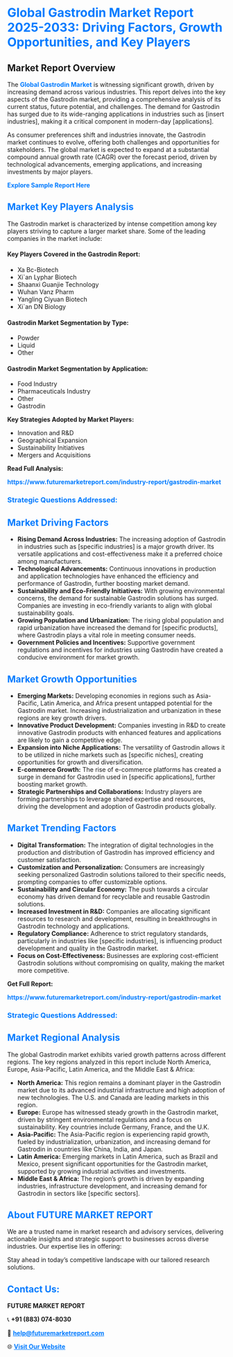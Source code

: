 <h1 style="color: #007BFF;">Global Gastrodin Market Report 2025-2033: Driving Factors, Growth Opportunities, and Key Players</h1>

<section id="overview">
<h2>Market Report Overview</h2>
<p>The <a href="https://www.futuremarketreport.com/industry-report/gastrodin-market" style="color: #007BFF; text-decoration: none;"><strong>Global Gastrodin Market</strong></a> is witnessing significant growth, driven by increasing demand across various industries. This report delves into the key aspects of the Gastrodin market, providing a comprehensive analysis of its current status, future potential, and challenges. The demand for Gastrodin has surged due to its wide-ranging applications in industries such as [insert industries], making it a critical component in modern-day [applications].</p>
<p>As consumer preferences shift and industries innovate, the Gastrodin market continues to evolve, offering both challenges and opportunities for stakeholders. The global market is expected to expand at a substantial compound annual growth rate (CAGR) over the forecast period, driven by technological advancements, emerging applications, and increasing investments by major players.</p>
</section>

<section id="overview">
<p><a href="https://www.futuremarketreport.com/request-sample/reportId=116281" style="color: #007BFF; text-decoration: none;"><strong>Explore Sample Report Here</strong></a></p>
</section>

<section id="key-players">
<h2 style="color: #007BFF;">Market Key Players Analysis</h2>
<p>The Gastrodin market is characterized by intense competition among key players striving to capture a larger market share. Some of the leading companies in the market include:</p>
<h4>Key Players Covered in the Gastrodin Report:</h4>
<ul><li>Xa Bc-Biotech</li><li>Xi`an Lyphar Biotech</li><li>Shaanxi Guanjie Technology</li><li>Wuhan Vanz Pharm</li><li>Yangling Ciyuan Biotech</li><li>Xi`an DN Biology</li></ul>
<h4>Gastrodin Market Segmentation by Type:</h4>
<ul><li>Powder</li><li>Liquid</li><li>Other</li></ul>

<h4>Gastrodin Market Segmentation by Application:</h4>
<ul><li>Food Industry</li><li>Pharmaceuticals Industry</li><li>Other</li><li>Gastrodin</li></ul>
<p><strong>Key Strategies Adopted by Market Players:</strong></p>
<ul>
<li>Innovation and R&D</li>
<li>Geographical Expansion</li>
<li>Sustainability Initiatives</li>
<li>Mergers and Acquisitions</li>
</ul>
</section>

<section>
<p><strong>Read Full Analysis: </strong></p><a href="https://www.futuremarketreport.com/industry-report/gastrodin-market" style="color: #007BFF; text-decoration: none;"><strong>https://www.futuremarketreport.com/industry-report/gastrodin-market</strong></a>
<h3 style="color: #007BFF;">Strategic Questions Addressed:</h3>
</section>

<section id="driving-factors">
<h2 style="color: #007BFF;">Market Driving Factors</h2>
<ul>
<li><strong>Rising Demand Across Industries:</strong> The increasing adoption of Gastrodin in industries such as [specific industries] is a major growth driver. Its versatile applications and cost-effectiveness make it a preferred choice among manufacturers.</li>
<li><strong>Technological Advancements:</strong> Continuous innovations in production and application technologies have enhanced the efficiency and performance of Gastrodin, further boosting market demand.</li>
<li><strong>Sustainability and Eco-Friendly Initiatives:</strong> With growing environmental concerns, the demand for sustainable Gastrodin solutions has surged. Companies are investing in eco-friendly variants to align with global sustainability goals.</li>
<li><strong>Growing Population and Urbanization:</strong> The rising global population and rapid urbanization have increased the demand for [specific products], where Gastrodin plays a vital role in meeting consumer needs.</li>
<li><strong>Government Policies and Incentives:</strong> Supportive government regulations and incentives for industries using Gastrodin have created a conducive environment for market growth.</li>
</ul>
</section>

<section id="growth-opportunities">
<h2 style="color: #007BFF;">Market Growth Opportunities</h2>
<ul>
<li><strong>Emerging Markets:</strong> Developing economies in regions such as Asia-Pacific, Latin America, and Africa present untapped potential for the Gastrodin market. Increasing industrialization and urbanization in these regions are key growth drivers.</li>
<li><strong>Innovative Product Development:</strong> Companies investing in R&D to create innovative Gastrodin products with enhanced features and applications are likely to gain a competitive edge.</li>
<li><strong>Expansion into Niche Applications:</strong> The versatility of Gastrodin allows it to be utilized in niche markets such as [specific niches], creating opportunities for growth and diversification.</li>
<li><strong>E-commerce Growth:</strong> The rise of e-commerce platforms has created a surge in demand for Gastrodin used in [specific applications], further boosting market growth.</li>
<li><strong>Strategic Partnerships and Collaborations:</strong> Industry players are forming partnerships to leverage shared expertise and resources, driving the development and adoption of Gastrodin products globally.</li>
</ul>
</section>

<section id="trending-factors">
<h2 style="color: #007BFF;">Market Trending Factors</h2>
<ul>
<li><strong>Digital Transformation:</strong> The integration of digital technologies in the production and distribution of Gastrodin has improved efficiency and customer satisfaction.</li>
<li><strong>Customization and Personalization:</strong> Consumers are increasingly seeking personalized Gastrodin solutions tailored to their specific needs, prompting companies to offer customizable options.</li>
<li><strong>Sustainability and Circular Economy:</strong> The push towards a circular economy has driven demand for recyclable and reusable Gastrodin solutions.</li>
<li><strong>Increased Investment in R&D:</strong> Companies are allocating significant resources to research and development, resulting in breakthroughs in Gastrodin technology and applications.</li>
<li><strong>Regulatory Compliance:</strong> Adherence to strict regulatory standards, particularly in industries like [specific industries], is influencing product development and quality in the Gastrodin market.</li>
<li><strong>Focus on Cost-Effectiveness:</strong> Businesses are exploring cost-efficient Gastrodin solutions without compromising on quality, making the market more competitive.</li>
</ul>
</section>

<section>
<p><strong>Get Full Report: </strong></p><a href="https://www.futuremarketreport.com/industry-report/gastrodin-market" style="color: #007BFF; text-decoration: none;"><strong>https://www.futuremarketreport.com/industry-report/gastrodin-market</strong></a>
<h3 style="color: #007BFF;">Strategic Questions Addressed:</h3>
</section>


<section id="regional-analysis">
<h2 style="color: #007BFF;">Market Regional Analysis</h2>
<p>The global Gastrodin market exhibits varied growth patterns across different regions. The key regions analyzed in this report include North America, Europe, Asia-Pacific, Latin America, and the Middle East & Africa:</p>
<ul>
<li><strong>North America:</strong> This region remains a dominant player in the Gastrodin market due to its advanced industrial infrastructure and high adoption of new technologies. The U.S. and Canada are leading markets in this region.</li>
<li><strong>Europe:</strong> Europe has witnessed steady growth in the Gastrodin market, driven by stringent environmental regulations and a focus on sustainability. Key countries include Germany, France, and the U.K.</li>
<li><strong>Asia-Pacific:</strong> The Asia-Pacific region is experiencing rapid growth, fueled by industrialization, urbanization, and increasing demand for Gastrodin in countries like China, India, and Japan.</li>
<li><strong>Latin America:</strong> Emerging markets in Latin America, such as Brazil and Mexico, present significant opportunities for the Gastrodin market, supported by growing industrial activities and investments.</li>
<li><strong>Middle East & Africa:</strong> The region’s growth is driven by expanding industries, infrastructure development, and increasing demand for Gastrodin in sectors like [specific sectors].</li>
</ul>
</section>

<footer>
<h2 style="color: #007BFF;">About FUTURE MARKET REPORT</h2>
<p>We are a trusted name in market research and advisory services, delivering actionable insights and strategic support to businesses across diverse industries. Our expertise lies in offering:</p>

<p>Stay ahead in today’s competitive landscape with our tailored research solutions.</p>

<h2 style="color: #007BFF;">Contact Us:</h2>
<p><strong>FUTURE MARKET REPORT</strong></p>
<p>📞 <strong>+91 (883) 074-8030</strong></p>
<p>📧 <strong><a href="mailto:help@futuremarketreport.com" style="color: #007BFF;">help@futuremarketreport.com</a></strong></p>
<p>🌐 <strong><a href="https://www.futuremarketreport.com/" style="color: #007BFF;">Visit Our Website</a></strong></p>
</footer>